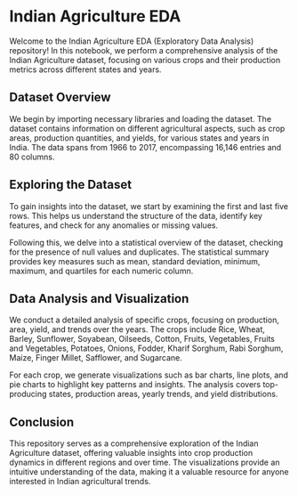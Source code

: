Indian Agriculture EDA
======================

Welcome to the Indian Agriculture EDA (Exploratory Data Analysis) repository! In this notebook, we perform a comprehensive analysis of the Indian Agriculture dataset, focusing on various crops and their production metrics across different states and years. 

Dataset Overview
----------------

We begin by importing necessary libraries and loading the dataset. The dataset contains information on different agricultural aspects, such as crop areas, production quantities, and yields, for various states and years in India. The data spans from 1966 to 2017, encompassing 16,146 entries and 80 columns.

Exploring the Dataset
---------------------

To gain insights into the dataset, we start by examining the first and last five rows. This helps us understand the structure of the data, identify key features, and check for any anomalies or missing values.

Following this, we delve into a statistical overview of the dataset, checking for the presence of null values and duplicates. The statistical summary provides key measures such as mean, standard deviation, minimum, maximum, and quartiles for each numeric column.

Data Analysis and Visualization
-------------------------------

We conduct a detailed analysis of specific crops, focusing on production, area, yield, and trends over the years. The crops include Rice, Wheat, Barley, Sunflower, Soyabean, Oilseeds, Cotton, Fruits, Vegetables, Fruits and Vegetables, Potatoes, Onions, Fodder, Kharif Sorghum, Rabi Sorghum, Maize, Finger Millet, Safflower, and Sugarcane.

For each crop, we generate visualizations such as bar charts, line plots, and pie charts to highlight key patterns and insights. The analysis covers top-producing states, production areas, yearly trends, and yield distributions.

Conclusion
----------

This repository serves as a comprehensive exploration of the Indian Agriculture dataset, offering valuable insights into crop production dynamics in different regions and over time. The visualizations provide an intuitive understanding of the data, making it a valuable resource for anyone interested in Indian agricultural trends.
